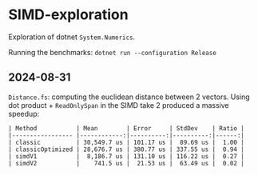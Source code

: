 # SIMD-exploration

Exploration of dotnet `System.Numerics`.

Running the benchmarks: `dotnet run --configuration Release`

## 2024-08-31

`Distance.fs`: computing the euclidean distance between 2 vectors. Using dot 
product + `ReadOnlySpan` in the SIMD take 2 produced a massive speedup:  

```
| Method           | Mean        | Error     | StdDev    | Ratio |
|----------------- |------------:|----------:|----------:|------:|
| classic          | 30,549.7 us | 101.17 us |  89.69 us |  1.00 |
| classicOptimized | 28,676.7 us | 380.77 us | 337.55 us |  0.94 |
| simdV1           |  8,186.7 us | 131.10 us | 116.22 us |  0.27 |
| simdV2           |    741.5 us |  21.53 us |  63.49 us |  0.02 |
```
